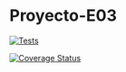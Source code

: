 # Proyecto-E03

[![Tests](https://github.com/SyTW2425/Proyecto-E03/actions/workflows/node.js.yml/badge.svg)](https://github.com/SyTW2425/Proyecto-E03/actions/workflows/node.js.yml)

[![Coverage Status](https://coveralls.io/repos/github/SyTW2425/Proyecto-E03/badge.svg?branch=main)](https://coveralls.io/github/SyTW2425/Proyecto-E03?branch=main)